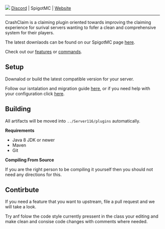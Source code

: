 ![](https://i.imgur.com/g5rKXNp.png)
[Discord](https://discord.gg/6FU9eCjcrA) | SpigotMC | [Website](https://whips.dev)
***
CrashClaim is a claiming plugin oriented towards improving the claiming experience for surival servers wanting to fofer a clean and comprehensive system for their players. 

The latest downlaods can be found on our SpigotMC page [here]().

Check out our [features](https://github.com/Chasewhip8/WhipClaim/wiki/Features) or [commands](https://github.com/Chasewhip8/WhipClaim/wiki/Commands).


## Setup
Downalod or build the latest compatible version for your server.

Follow our isntalation and migration guide [here](https://github.com/Chasewhip8/WhipClaim/wiki/https://github.com/Chasewhip8/WhipClaim/wiki/Installation), or if you need help with your configuration click [here](https://github.com/Chasewhip8/WhipClaim/wiki/https://github.com/Chasewhip8/WhipClaim/wiki/Configuration).

## Building
All artifacts will be moved into `../Server116/plugins` automatically.

**Requirements**
- Java 8 JDK or newer
- Maven
- Git

**Compiling From Source**

If you are the right person to be compiling it yourself then you should not need any directions for this.

## Contirbute
If you need a feature that you want to upstream, file a pull request and we will take a look. 

Try anf folow the code style currently pressent in the class your editing and make clean and consise code changes with comments where needed. 

